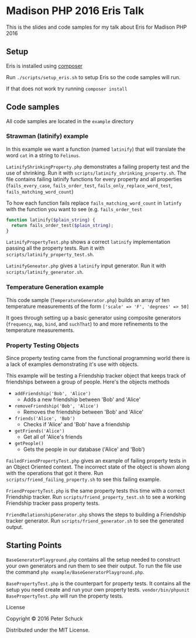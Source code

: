 # Madison PHP 2016 Eris Talk

This is the slides and code samples for my talk about Eris for Madison PHP 2016

## Setup

Eris is installed using [composer](https://getcomposer.org/)

Run `./scripts/setup_eris.sh` to setup Eris so the code samples will run.

If that does not work try running `composer install`

## Code samples

All code samples are located in the `example` directory

### Strawman (latinify) example

In this example we want a function (named `latinify`) that will translate the word `cat` in a string to `Felinus`.

`LatinifyShrinkingProperty.php` demonstrates a failing property test and the use of shrinking. Run it with `scripts/latinify_shrinking_property.sh`.  The file contains failing latinify functions for every property and all properties (`fails_every_case`, `fails_order_test`, `fails_only_replace_word_test`, `fails_matching_word_count`)

To how each function fails replace `fails_matching_word_count` in `latinfy` with the function you want to see (e.g. `fails_order_test`

```php
function latinify($plain_string) {
  return fails_order_test($plain_string);
}
```

`LatinifyPropertyTest.php` shows a correct `latinify` implementation passing all the property tests. Run it with `scripts/latinify_property_test.sh`.

`LatinifyGeneator.php` gives a `latinify` input generator. Run it with `scripts/latinify_generator.sh`.

### Temperature Generation example

This code sample (`TemperatureGenerator.php`) builds an array of ten temperature measurements of the form `['scale' => 'F', 'degrees' => 50]`

It goes through setting up a basic generator using composite generators (`frequency`, `map`, `bind`, and `suchThat`) to and more refinements to the temperature measurements.

### Property Testing Objects

Since property testing came from the functional programming world there is a lack of examples demonstrating it's use with objects.

This example will be testing a Friendship tracker object that keeps track of friendships between a group of people. Here's the objects methods

- `addFriendship('Bob', 'Alice')`
  - Adds a new friendship between 'Bob' and 'Alice'
- `removeFriendship('Bob', 'Alice')`
  - Removes the friendship between 'Bob' and 'Alice'
- `friends('Alice', 'Bob')`
  - Checks if 'Alice' and 'Bob' have a friendship
- `getFriends('Alice')`
  - Get all of 'Alice's friends
- `getPeople()`
  - Gets the people in our database ('Alice' and 'Bob')

`FailedFriendPropertyTest.php` gives an example of failing property tests in an Object Oriented context. The incorrect state of the object is shown along with the operations that got it there. Run `scripts/friend_failing_property.sh` to see this failing example.

`FriendPropertyTest.php` is the same property tests this time with a correct Friendship tracker. Run `scripts/friend_property_test.sh` to see a working Friendship tracker pass property tests.

`FriendRelationshipGenerator.php` shows the steps to building a Friendship tracker generator. Run `scripts/friend_generator.sh` to see the generated output.

## Starting Points

`BaseGeneratorPlayground.php` contains all the setup needed to construct your own generators and run them to see their output. To run the file use the command `php example/BaseGeneratorPlayground.php`.

`BasePropertyTest.php` is the counterpart for property tests. It contains all the setup you need create and run your own property tests. `vendor/bin/phpunit BasePropertyTest.php` will run the property tests.

License

Copyright © 2016 Peter Schuck

Distributed under the MIT License.
